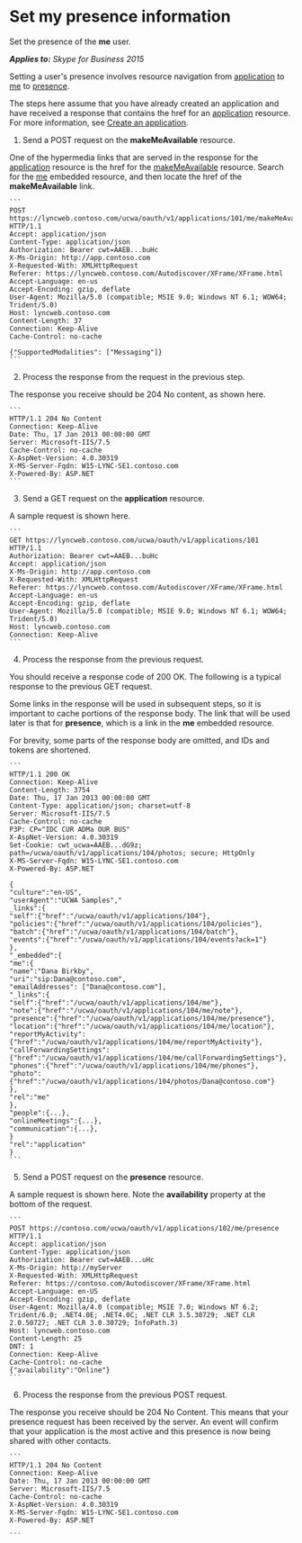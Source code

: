 
# Set my presence information
Set the presence of the **me** user.


 _**Applies to:** Skype for Business 2015_

Setting a user's presence involves resource navigation from [application](application_ref.md) to [me](me_ref.md) to [presence](presence_ref.md). 

The steps here assume that you have already created an application and have received a response that contains the href for an [application](application_ref.md) resource. For more information, see [Create an application](CreateAnApplication.md).

1. Send a POST request on the **makeMeAvailable** resource.
 
 One of the hypermedia links that are served in the response for the [application](application_ref.md) resource is the href for the [makeMeAvailable](makeMeAvailable_ref.md) resource. Search for the [me](me_ref.md) embedded resource, and then locate the href of the **makeMeAvailable** link.
 
    ```
    POST https://lyncweb.contoso.com/ucwa/oauth/v1/applications/101/me/makeMeAvailable HTTP/1.1
    Accept: application/json
    Content-Type: application/json
    Authorization: Bearer cwt=AAEB...buHc
    X-Ms-Origin: http://app.contoso.com
    X-Requested-With: XMLHttpRequest
    Referer: https://lyncweb.contoso.com/Autodiscover/XFrame/XFrame.html
    Accept-Language: en-us
    Accept-Encoding: gzip, deflate
    User-Agent: Mozilla/5.0 (compatible; MSIE 9.0; Windows NT 6.1; WOW64; Trident/5.0)
    Host: lyncweb.contoso.com
    Content-Length: 37
    Connection: Keep-Alive
    Cache-Control: no-cache

    {"SupportedModalities": ["Messaging"]}
    ```

2. Process the response from the request in the previous step.
 
 The response you receive should be 204 No content, as shown here.
 
    ```
    HTTP/1.1 204 No Content
    Connection: Keep-Alive
    Date: Thu, 17 Jan 2013 00:00:00 GMT
    Server: Microsoft-IIS/7.5
    Cache-Control: no-cache
    X-AspNet-Version: 4.0.30319
    X-MS-Server-Fqdn: W15-LYNC-SE1.contoso.com
    X-Powered-By: ASP.NET
    ```

3. Send a GET request on the **application** resource.
 
 A sample request is shown here.
 
    ```
    GET https://lyncweb.contoso.com/ucwa/oauth/v1/applications/101 HTTP/1.1
    Authorization: Bearer cwt=AAEB...buHc
    Accept: application/json
    X-Ms-Origin: http://app.contoso.com
    X-Requested-With: XMLHttpRequest
    Referer: https://lyncweb.contoso.com/Autodiscover/XFrame/XFrame.html
    Accept-Language: en-us
    Accept-Encoding: gzip, deflate
    User-Agent: Mozilla/5.0 (compatible; MSIE 9.0; Windows NT 6.1; WOW64; Trident/5.0)
    Host: lyncweb.contoso.com
    Connection: Keep-Alive
    ```

4. Process the response from the previous request.
 
 You should receive a response code of 200 OK. The following is a typical response to the previous GET request.
 
 Some links in the response will be used in subsequent steps, so it is important to cache portions of the response body. The link that will be used later is that for **presence**, which is a link in the **me** embedded resource.
 
 For brevity, some parts of the response body are omitted, and IDs and tokens are shortened.
 
    ```
    HTTP/1.1 200 OK
    Connection: Keep-Alive
    Content-Length: 3754
    Date: Thu, 17 Jan 2013 00:00:00 GMT
    Content-Type: application/json; charset=utf-8
    Server: Microsoft-IIS/7.5
    Cache-Control: no-cache
    P3P: CP="IDC CUR ADMa OUR BUS"
    X-AspNet-Version: 4.0.30319
    Set-Cookie: cwt_ucwa=AAEB...dG9z; path=/ucwa/oauth/v1/applications/104/photos; secure; HttpOnly
    X-MS-Server-Fqdn: W15-LYNC-SE1.contoso.com
    X-Powered-By: ASP.NET

    {
    "culture":"en-US",
    "userAgent":"UCWA Samples","
    _links":{
    "self":{"href":"/ucwa/oauth/v1/applications/104"},
    "policies":{"href":"/ucwa/oauth/v1/applications/104/policies"},
    "batch":{"href":"/ucwa/oauth/v1/applications/104/batch"},
    "events":{"href":"/ucwa/oauth/v1/applications/104/events?ack=1"}
    },
    "_embedded":{
    "me":{
    "name":"Dana Birkby",
    "uri":"sip:Dana@contoso.com",
    "emailAddresses": ["Dana@contoso.com"],
    "_links":{
    "self":{"href":"/ucwa/oauth/v1/applications/104/me"},
    "note":{"href":"/ucwa/oauth/v1/applications/104/me/note"},
    "presence":{"href":"/ucwa/oauth/v1/applications/104/me/presence"},
    "location":{"href":"/ucwa/oauth/v1/applications/104/me/location"},
    "reportMyActivity":{"href":"/ucwa/oauth/v1/applications/104/me/reportMyActivity"},
    "callForwardingSettings":{"href":"/ucwa/oauth/v1/applications/104/me/callForwardingSettings"},
    "phones":{"href":"/ucwa/oauth/v1/applications/104/me/phones"},
    "photo":{"href":"/ucwa/oauth/v1/applications/104/photos/Dana@contoso.com"}
    },
    "rel":"me"
    },
    "people":{...},
    "onlineMeetings":{...},
    "communication":{...},
    }
    "rel":"application"
    }
    ```

5. Send a POST request on the **presence** resource.
 
 A sample request is shown here. Note the **availability** property at the bottom of the request.
 
    ```
    POST https://contoso.com/ucwa/oauth/v1/applications/102/me/presence HTTP/1.1
    Accept: application/json
    Content-Type: application/json
    Authorization: Bearer cwt=AAEB...uHc
    X-Ms-Origin: http://myServer
    X-Requested-With: XMLHttpRequest
    Referer: https://contoso.com/Autodiscover/XFrame/XFrame.html
    Accept-Language: en-US
    Accept-Encoding: gzip, deflate
    User-Agent: Mozilla/4.0 (compatible; MSIE 7.0; Windows NT 6.2; Trident/6.0; .NET4.0E; .NET4.0C; .NET CLR 3.5.30729; .NET CLR 2.0.50727; .NET CLR 3.0.30729; InfoPath.3)
    Host: lyncweb.contoso.com
    Content-Length: 25
    DNT: 1
    Connection: Keep-Alive
    Cache-Control: no-cache
    {"availability":"Online"}
    ```

6. Process the response from the previous POST request.
 
 The response you receive should be 204 No Content. This means that your presence request has been received by the server. An event will confirm that your application is the most active and this presence is now being shared with other contacts.
 
    ```
    HTTP/1.1 204 No Content
    Connection: Keep-Alive
    Date: Thu, 17 Jan 2013 00:00:00 GMT
    Server: Microsoft-IIS/7.5
    Cache-Control: no-cache
    X-AspNet-Version: 4.0.30319
    X-MS-Server-Fqdn: W15-LYNC-SE1.contoso.com
    X-Powered-By: ASP.NET

    ```

